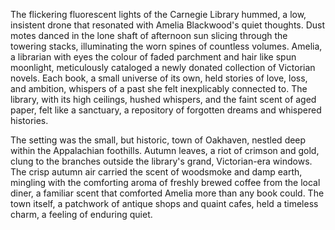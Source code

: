 The flickering fluorescent lights of the Carnegie Library hummed, a low, insistent drone that resonated with Amelia Blackwood's quiet thoughts.  Dust motes danced in the lone shaft of afternoon sun slicing through the towering stacks, illuminating the worn spines of countless volumes.  Amelia, a librarian with eyes the colour of faded parchment and hair like spun moonlight, meticulously cataloged a newly donated collection of Victorian novels.  Each book, a small universe of its own, held stories of love, loss, and ambition, whispers of a past she felt inexplicably connected to.  The library, with its high ceilings, hushed whispers, and the faint scent of aged paper, felt like a sanctuary, a repository of forgotten dreams and whispered histories.  

The setting was the small, but historic, town of Oakhaven, nestled deep within the Appalachian foothills.  Autumn leaves, a riot of crimson and gold, clung to the branches outside the library's grand, Victorian-era windows.  The crisp autumn air carried the scent of woodsmoke and damp earth, mingling with the comforting aroma of freshly brewed coffee from the local diner, a familiar scent that comforted Amelia more than any book could.  The town itself, a patchwork of antique shops and quaint cafes, held a timeless charm, a feeling of enduring quiet.
